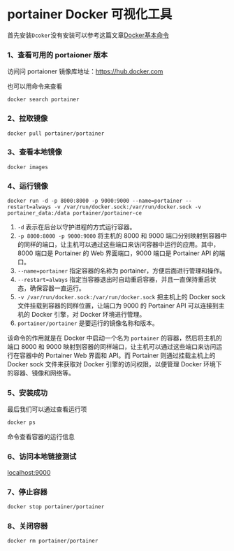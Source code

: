 # portainer Docker 可视化工具

首先安装`Dcoker`没有安装可以参考这篇文章[Docker基本命令](https://blog.hhdxw.top/archives/235)

### 1、查看可用的 portaioner 版本

访间问 portaioner 镜像库地址：https://hub.docker.com

也可以用命令来查看

```shell
docker search portainer
```

### 2、拉取镜像

```shell
docker pull portainer/portainer
```

### 3、查看本地镜像

```shell
docker images
```

### 4、运行镜像

```shell
docker run -d -p 8000:8000 -p 9000:9000 --name=portainer --restart=always -v /var/run/docker.sock:/var/run/docker.sock -v portainer_data:/data portainer/portainer-ce
```

1. `-d` 表示在后台以守护进程的方式运行容器。
2. `-p 8000:8000 -p 9000:9000` 将主机的 8000 和 9000 端口分别映射到容器中的同样的端口，让主机可以通过这些端口来访问容器中运行的应用。其中，8000 端口是 Portainer 的 Web 界面端口，9000 端口是 Portainer API 的端口。
3. `--name=portainer` 指定容器的名称为 portainer，方便后面进行管理和操作。
4. `--restart=always` 指定当容器退出时自动重启容器，并且一直保持重启状态，确保容器一直运行。
5. `-v /var/run/docker.sock:/var/run/docker.sock` 把主机上的 Docker sock 文件挂载到容器的同样位置，让端口为 9000 的 Portainer API 可以连接到主机的 Docker 引擎，对 Docker 环境进行管理。
6. `portainer/portainer` 是要运行的镜像名称和版本。

该命令的作用就是在 Docker 中启动一个名为 `portainer` 的容器，然后将主机的端口 8000 和 9000 映射到容器的同样端口，让主机可以通过这些端口来访问运行在容器中的 Portainer Web 界面和 API。而 Portainer 则通过挂载主机上的 Docker sock 文件来获取对 Docker 引擎的访问权限，以便管理 Docker 环境下的容器、镜像和网络等。

### 5、安装成功

最后我们可以通过查看运行项

```bash
docker ps 
```

命令查看容器的运行信息

### 6、访问本地链接测试

[localhost:9000](http://localhost:9000/#/auth)

### 7、停止容器

```bash
docker stop portainer/portainer
```

### 8、关闭容器

```bash
docker rm portainer/portainer
```


